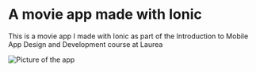 # A movie app made with Ionic

This is a movie app I made with Ionic as part of the Introduction to Mobile App Design and Development course at Laurea

![Picture of the app](https://github.com/shoutcape/IonicLab3/blob/main/appPicture.jpg?raw=true)

